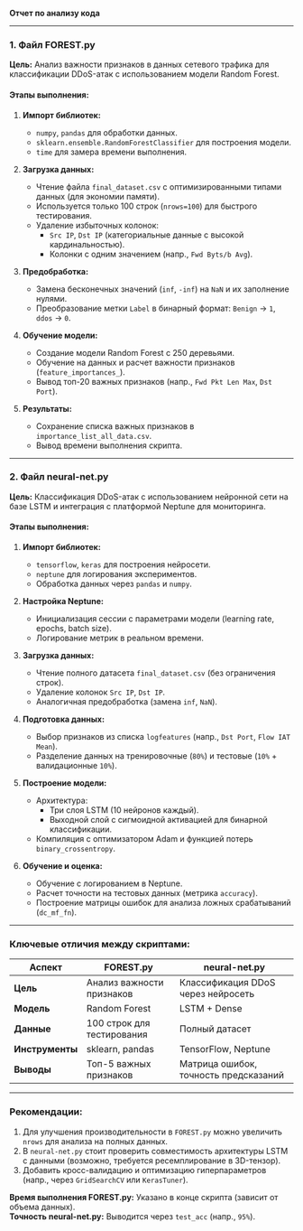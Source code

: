 **Отчет по анализу кода**

---

### **1. Файл FOREST.py**
**Цель:** Анализ важности признаков в данных сетевого трафика для классификации DDoS-атак с использованием модели Random Forest.

#### **Этапы выполнения:**
1. **Импорт библиотек:**
   - `numpy`, `pandas` для обработки данных.
   - `sklearn.ensemble.RandomForestClassifier` для построения модели.
   - `time` для замера времени выполнения.

2. **Загрузка данных:**
   - Чтение файла `final_dataset.csv` с оптимизированными типами данных (для экономии памяти).
   - Используется только 100 строк (`nrows=100`) для быстрого тестирования.
   - Удаление избыточных колонок:
     - `Src IP`, `Dst IP` (категориальные данные с высокой кардинальностью).
     - Колонки с одним значением (напр., `Fwd Byts/b Avg`).

3. **Предобработка:**
   - Замена бесконечных значений (`inf`, `-inf`) на `NaN` и их заполнение нулями.
   - Преобразование метки `Label` в бинарный формат: `Benign` → `1`, `ddos` → `0`.

4. **Обучение модели:**
   - Создание модели Random Forest с 250 деревьями.
   - Обучение на данных и расчет важности признаков (`feature_importances_`).
   - Вывод топ-20 важных признаков (напр., `Fwd Pkt Len Max`, `Dst Port`).

5. **Результаты:**
   - Сохранение списка важных признаков в `importance_list_all_data.csv`.
   - Вывод времени выполнения скрипта.

---

### **2. Файл neural-net.py**
**Цель:** Классификация DDoS-атак с использованием нейронной сети на базе LSTM и интеграция с платформой Neptune для мониторинга.

#### **Этапы выполнения:**
1. **Импорт библиотек:**
   - `tensorflow`, `keras` для построения нейросети.
   - `neptune` для логирования экспериментов.
   - Обработка данных через `pandas` и `numpy`.

2. **Настройка Neptune:**
   - Инициализация сессии с параметрами модели (learning rate, epochs, batch size).
   - Логирование метрик в реальном времени.

3. **Загрузка данных:**
   - Чтение полного датасета `final_dataset.csv` (без ограничения строк).
   - Удаление колонок `Src IP`, `Dst IP`.
   - Аналогичная предобработка (замена `inf`, `NaN`).

4. **Подготовка данных:**
   - Выбор признаков из списка `logfeatures` (напр., `Dst Port`, `Flow IAT Mean`).
   - Разделение данных на тренировочные (`80%`) и тестовые (`10%` + валидационные `10%`).

5. **Построение модели:**
   - Архитектура:
     - Три слоя LSTM (10 нейронов каждый).
     - Выходной слой с сигмоидной активацией для бинарной классификации.
   - Компиляция с оптимизатором Adam и функцией потерь `binary_crossentropy`.

6. **Обучение и оценка:**
   - Обучение с логированием в Neptune.
   - Расчет точности на тестовых данных (метрика `accuracy`).
   - Построение матрицы ошибок для анализа ложных срабатываний (`dc_mf_fn`).

---

### **Ключевые отличия между скриптами:**
| **Аспект**               | **FOREST.py**                          | **neural-net.py**                     |
|--------------------------|----------------------------------------|----------------------------------------|
| **Цель**                 | Анализ важности признаков              | Классификация DDoS через нейросеть     |
| **Модель**               | Random Forest                          | LSTM + Dense                           |
| **Данные**               | 100 строк для тестирования             | Полный датасет                         |
| **Инструменты**          | sklearn, pandas                        | TensorFlow, Neptune                    |
| **Выводы**               | Топ-5 важных признаков                 | Матрица ошибок, точность предсказаний  |

---

### **Рекомендации:**
1. Для улучшения производительности в `FOREST.py` можно увеличить `nrows` для анализа на полных данных.
2. В `neural-net.py` стоит проверить совместимость архитектуры LSTM с данными (возможно, требуется ресемплирование в 3D-тензор).
3. Добавить кросс-валидацию и оптимизацию гиперпараметров (напр., через `GridSearchCV` или `KerasTuner`).

**Время выполнения FOREST.py:** Указано в конце скрипта (зависит от объема данных).  
**Точность neural-net.py:** Выводится через `test_acc` (напр., `95%`).
